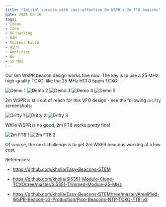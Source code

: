 ```yaml
---
title: "Initial success with cost-effective 6m WSPR + 2m FT8 beacons"
date: 2025-08-16
tags:
- Ideas
- Idea
- RF Hacking
- HAM
- Amateur Radio
- WSPR
- Amplifier
- 6m
- 50 MHz
---
```


Our 6m WSPR beacon design works fine now. The key is to use a 25 MHz high-quality TCXO, like the 25 MHz HCI 0.5ppm TCXO!

![Demo 1](/images/6m-WSPR-Beacon-1.png)
![Demo 2](/images/6m-WSPR-Beacon-2.png)
![Demo 3](/images/6m-WSPR-Beacon-3.png)
![Demo 4](/images/6m-WSPR-Beacon-4.png)
![Demo 5](/images/6m-WSPR-Beacon-5.png)

2m WSPR is still out of reach for this VFO design - see the following `drifty` screenshots:

![Drifty 1](/images/2m-drift-1.png)
![Drifty 2](/images/2m-drift-2.png)
![Drifty 3](/images/2m-drift-3.png)

While WSPR is no good, 2m FT8 works pretty fine!

![2m FT8 1](/images/2m-FT8-1.png)
![2m FT8 2](/images/2m-FT8-2.png)

Of course, the next challenge is to get 2m WSPR beacons working at a low cost.

References:

- https://github.com/kholia/Easy-Beacons-STEM

- https://github.com/kholia/Si5351-Module-Clone-TCXO/tree/master/Si5351-Trimmed-Module-25-MHz

- https://github.com/kholia/Easy-Beacons-STEM/tree/master/Amplified-WSPR-Beacon-v3-Production/Pico-Beacons-NTP-TCXO-FT8-v2
